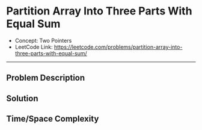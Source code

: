 # Partition Array Into Three Parts With Equal Sum

- Concept: Two Pointers
- LeetCode Link: https://leetcode.com/problems/partition-array-into-three-parts-with-equal-sum/

---

## Problem Description

## Solution

## Time/Space Complexity

